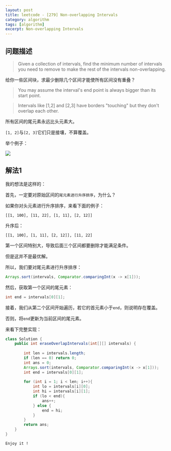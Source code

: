 ```yaml
---
layout: post
title: leetcode - [279] Non-overlapping Intervals
category: algorithm
tags: [algorithm]
excerpt: Non-overlapping Intervals
---
```


## 问题描述  

> Given a collection of intervals, find the minimum number of intervals you need to remove to make the rest of the intervals non-overlapping.  

给你一些区间块，求最少删除几个区间才能使所有区间没有重叠？  


> You may assume the interval's end point is always bigger than its start point.  

> Intervals like [1,2] and [2,3] have borders "touching" but they don't overlap each other.  

所有区间的尾元素永远比头元素大。  

`[1, 2]`与`[2, 3]`它们只是接壤，不算覆盖。  



举个例子：  

![](https://yyc-images.oss-cn-beijing.aliyuncs.com/leetcode_435_demo.png)  


## 解法1  

我的想法是这样的：  

首先，一定要对原始区间的`尾元素进行升序排序`，为什么？  

如果你对头元素进行升序排序，来看下面的例子：  

`[[1, 100], [11, 22], [1, 11], [2, 12]]`  

升序后：  

`[[1, 100], [1, 11], [2, 12]], [11, 22]`  

第一个区间特别大，导致后面三个区间都要删除才能满足条件。  

但是这并不是最优解。  

所以，我们要对尾元素进行升序排序：  

``` java
Arrays.sort(intervals, Comparator.comparingInt(x -> x[1]));
```

然后，获取第一个区间的尾元素：  

``` java
int end = intervals[0][1];
```

接着，我们从第二个区间开始遍历，若它的首元素小于`end`，则说明存在覆盖。  

否则，将`end`更新为当前区间的尾元素。  



来看下完整实现：  


``` java
class Solution {
    public int eraseOverlapIntervals(int[][] intervals) {
        
        int len = intervals.length;
        if (len == 0) return 0;
        int ans = 0;
        Arrays.sort(intervals, Comparator.comparingInt(x -> x[1]));
        int end = intervals[0][1];
        
        for (int i = 1; i < len; i++){
            int lo = intervals[i][0];
            int hi = intervals[i][1];
            if (lo < end){
                ans++;
            } else {
                end = hi;
            }
        }
        return ans;
    }
}
```

`Enjoy it ! `